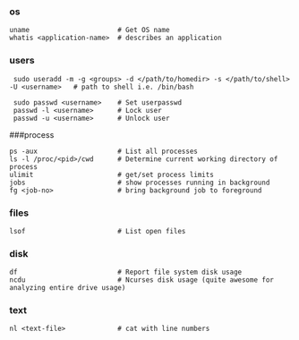 ### os

    uname                      # Get OS name
    whatis <application-name>  # describes an application

### users

     sudo useradd -m -g <groups> -d </path/to/homedir> -s </path/to/shell> -U <username>   # path to shell i.e. /bin/bash 

     sudo passwd <username>    # Set userpasswd
     passwd -l <username>      # Lock user 
     passwd -u <username>      # Unlock user 

###process

    ps -aux                    # List all processes
    ls -l /proc/<pid>/cwd      # Determine current working directory of process
    ulimit                     # get/set process limits
    jobs                       # show processes running in background
    fg <job-no>                # bring background job to foreground

### files

    lsof                       # List open files

### disk

    df                         # Report file system disk usage
    ncdu                       # Ncurses disk usage (quite awesome for analyzing entire drive usage)

### text

    nl <text-file>             # cat with line numbers
